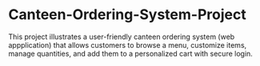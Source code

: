 # Canteen-Ordering-System-Project
This project illustrates a user-friendly canteen ordering system (web appplication) that allows customers to browse a menu, customize items, manage quantities, and add them to a personalized cart with secure login.
